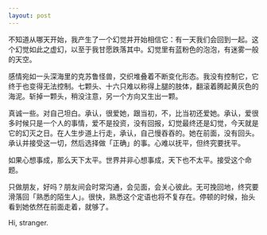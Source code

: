 ```yaml
---
layout: post
---
```


不知道从哪天开始，我产生了一个幻觉并开始相信它：有一天我们会回到一起。这个幻觉如此之虚幻，以至于我甘愿跌落其中。幻觉里有蓝粉色的泡泡，有迷雾一般的天空。

感情宛如一头深海里的克苏鲁怪兽，交织堆叠着不断变化形态。我没有控制它，它终于也变得无法控制。七颗头、十六只难以称得上腿的肢体，翻滚着腾起黄灰色的海泥。斩掉一颗头，稍没注意，另一个方向又生出一颗。

真诚一些。对自己坦白。承认，很爱她，跟当初，不，比当初还爱她。承认，爱很多时候只是一个人的事情，爱不是投资，没有回报，幻觉最终还是幻觉，今天就是它的幻灭之日。在人生步道上行走，承认，自己慢吞吞的。她在前面，没有回头。承认并接受这一切，然后选择做「正确」的事。心难以抚平，但终究要抚平。

如果心想事成，那么天下太平。世界并非心想事成，天下也不太平。接受这个命题。

只做朋友，好吗？朋友间会时常沟通，会见面，会关心彼此。无可挽回地，终究要滑落回「熟悉的陌生人」。很快，熟悉这个定语也将不复存在。停顿的时候，抬头看到她依然在前面走着，就够了。

Hi, stranger. 